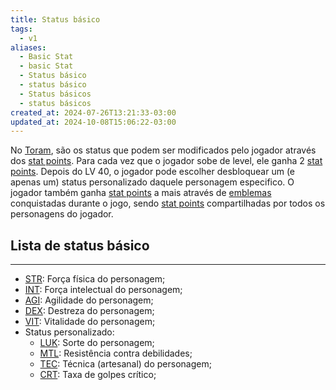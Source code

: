 ```yaml
---
title: Status básico
tags:
  - v1
aliases:
  - Basic Stat
  - basic Stat
  - Status básico
  - status básico
  - Status básicos
  - status básicos
created_at: 2024-07-26T13:21:33-03:00
updated_at: 2024-10-08T15:06:22-03:00
---
```


No [Toram](../../../../entrada/2024/07/26/Toram.md), são os status que podem ser modificados pelo jogador através dos [stat points](../../../../entrada/2024/07/09/Toram_stat%20points.md). Para cada vez que o jogador sobe de level, ele ganha 2 [stat points](../../../../entrada/2024/07/09/Toram_stat%20points.md). Depois do LV 40, o jogador pode escolher desbloquear um (e apenas um) status personalizado daquele personagem especifico. O jogador também ganha [stat points](../../../../entrada/2024/07/09/Toram_stat%20points.md) a mais através de [emblemas](../../../../entrada/2024/07/09/Toram_emblemas.md) conquistadas durante o jogo, sendo [stat points](../../../../entrada/2024/07/09/Toram_stat%20points.md) compartilhadas por todos os personagens do jogador.
## Lista de status básico
---
- [STR](../09/Toram_STR.md): Força física do personagem;
- [INT](../09/Toram_INT.md): Força intelectual do personagem;
- [AGI](../../../../entrada/2024/07/09/Toram_AGI.md): Agilidade do personagem; 
- [DEX](../../../../entrada/2024/07/09/Toram_DEX.md): Destreza do personagem; 
- [VIT](../../../../entrada/2024/07/09/Toram_VIT.md): Vitalidade do personagem;
- Status personalizado:
	- [LUK](../../../../entrada/2024/07/09/Toram_LUK.md): Sorte do personagem;
	- [MTL](../../../../entrada/2024/07/09/Toram_MTL.md): Resistência contra debilidades;
	- [TEC](../../../../entrada/2024/07/09/Toram_TEC.md): Técnica (artesanal) do personagem;
	- [CRT](../../../../entrada/2024/07/09/Toram_CRT.md): Taxa de golpes crítico;